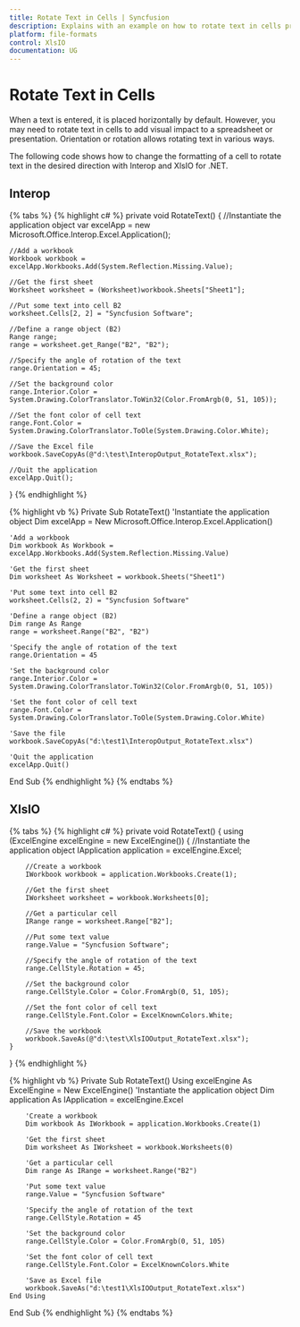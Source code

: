 ```yaml
---
title: Rotate Text in Cells | Syncfusion
description: Explains with an example on how to rotate text in cells programmatically, to add visual impact to a spreadsheet or a presentation using Interop and XlsIO.
platform: file-formats
control: XlsIO
documentation: UG
---
```


# Rotate Text in Cells

When a text is entered, it is placed horizontally by default. However, you may need to rotate text in cells to add visual impact to a spreadsheet or presentation. Orientation or rotation allows rotating text in various ways.

The following code shows how to change the formatting of a cell to rotate text in the desired direction with Interop and XlsIO for .NET.

## Interop

{% tabs %}
{% highlight c# %}
private void RotateText()
{
    //Instantiate the application object
    var excelApp = new Microsoft.Office.Interop.Excel.Application();

    //Add a workbook
    Workbook workbook = excelApp.Workbooks.Add(System.Reflection.Missing.Value);

    //Get the first sheet
    Worksheet worksheet = (Worksheet)workbook.Sheets["Sheet1"];

    //Put some text into cell B2
    worksheet.Cells[2, 2] = "Syncfusion Software";

    //Define a range object (B2)
    Range range;
    range = worksheet.get_Range("B2", "B2");

    //Specify the angle of rotation of the text
    range.Orientation = 45;

    //Set the background color
    range.Interior.Color = System.Drawing.ColorTranslator.ToWin32(Color.FromArgb(0, 51, 105));

    //Set the font color of cell text
    range.Font.Color = System.Drawing.ColorTranslator.ToOle(System.Drawing.Color.White);

    //Save the Excel file
    workbook.SaveCopyAs(@"d:\test\InteropOutput_RotateText.xlsx");

    //Quit the application
    excelApp.Quit();
}
{% endhighlight %}

{% highlight vb %}
Private Sub RotateText()
    'Instantiate the application object
    Dim excelApp = New Microsoft.Office.Interop.Excel.Application()

    'Add a workbook
    Dim workbook As Workbook = excelApp.Workbooks.Add(System.Reflection.Missing.Value)

    'Get the first sheet
    Dim worksheet As Worksheet = workbook.Sheets("Sheet1")

    'Put some text into cell B2
    worksheet.Cells(2, 2) = "Syncfusion Software"

    'Define a range object (B2)
    Dim range As Range
    range = worksheet.Range("B2", "B2")

    'Specify the angle of rotation of the text
    range.Orientation = 45

    'Set the background color
    range.Interior.Color = System.Drawing.ColorTranslator.ToWin32(Color.FromArgb(0, 51, 105))

    'Set the font color of cell text
    range.Font.Color = System.Drawing.ColorTranslator.ToOle(System.Drawing.Color.White)

    'Save the file
    workbook.SaveCopyAs("d:\test1\InteropOutput_RotateText.xlsx")

    'Quit the application
    excelApp.Quit()
End Sub
{% endhighlight %}
{% endtabs %}

## XlsIO

{% tabs %}
{% highlight c# %}
private void RotateText()
{
    using (ExcelEngine excelEngine = new ExcelEngine())
    {
        //Instantiate the application object
        IApplication application = excelEngine.Excel;

        //Create a workbook
        IWorkbook workbook = application.Workbooks.Create(1);

        //Get the first sheet
        IWorksheet worksheet = workbook.Worksheets[0];

        //Get a particular cell
        IRange range = worksheet.Range["B2"];

        //Put some text value
        range.Value = "Syncfusion Software";

        //Specify the angle of rotation of the text
        range.CellStyle.Rotation = 45;

        //Set the background color
        range.CellStyle.Color = Color.FromArgb(0, 51, 105);

        //Set the font color of cell text
        range.CellStyle.Font.Color = ExcelKnownColors.White;

        //Save the workbook
        workbook.SaveAs(@"d:\test\XlsIOOutput_RotateText.xlsx");
    }
}
{% endhighlight %}

{% highlight vb %}
Private Sub RotateText()
    Using excelEngine As ExcelEngine = New ExcelEngine()
        'Instantiate the application object
        Dim application As IApplication = excelEngine.Excel

        'Create a workbook
        Dim workbook As IWorkbook = application.Workbooks.Create(1)

        'Get the first sheet
        Dim worksheet As IWorksheet = workbook.Worksheets(0)

        'Get a particular cell
        Dim range As IRange = worksheet.Range("B2")

        'Put some text value
        range.Value = "Syncfusion Software"

        'Specify the angle of rotation of the text
        range.CellStyle.Rotation = 45

        'Set the background color
        range.CellStyle.Color = Color.FromArgb(0, 51, 105)

        'Set the font color of cell text
        range.CellStyle.Font.Color = ExcelKnownColors.White

        'Save as Excel file
        workbook.SaveAs("d:\test1\XlsIOOutput_RotateText.xlsx")
    End Using
End Sub
{% endhighlight %}
{% endtabs %}
